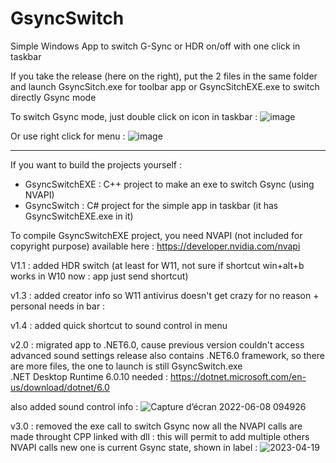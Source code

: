 # GsyncSwitch
Simple Windows App to switch G-Sync or HDR on/off with one click in taskbar

If you take the release (here on the right), put the 2 files in the same folder and launch GsyncSitch.exe for toolbar app or GsyncSitchEXE.exe to switch directly Gsync mode

To switch Gsync mode, just double click on icon in taskbar :
![image](https://user-images.githubusercontent.com/71530061/163377488-4f60ebdc-3005-47ec-89d9-f47d475a3db5.png)

Or use right click for menu :
![image](https://user-images.githubusercontent.com/71530061/163563377-569ec630-a67e-4d23-9330-11b757626d89.png)

----------------------------------------------------------------------------------------------------------------------------                                                                                                              
If you want to build the projects yourself :

- GsyncSwitchEXE : C++ project to make an exe to switch Gsync (using NVAPI)
- GsyncSwitch : C# project for the simple app in taskbar (it has GsyncSwitchEXE.exe in it)

To compile GsyncSwitchEXE project, you need NVAPI (not included for copyright purpose) available here :
https://developer.nvidia.com/nvapi


V1.1 : added HDR switch (at least for W11, not sure if shortcut win+alt+b works in W10 now : app just send shortcut)

v1.3 : added creator info so W11 antivirus doesn't get crazy for no reason + personal needs in bar :

v1.4 : added quick shortcut to sound control in menu

v2.0 : migrated app to .NET6.0, cause previous version couldn't access advanced sound settings
release also contains .NET6.0 framework, so there are more files, the one to launch is still GsyncSwitch.exe
<br>.NET Desktop Runtime 6.0.10 needed :
https://dotnet.microsoft.com/en-us/download/dotnet/6.0 

also added sound control info :
![Capture d’écran 2022-06-08 094926](https://user-images.githubusercontent.com/71530061/172562388-3d66311c-6547-4a5b-bbd0-5d260276441b.png)

v3.0 : removed the  exe call to switch Gsync
now all the NVAPI calls are made throught CPP linked with dll : this will permit to add multiple others NVAPI calls
new one is current Gsync state, shown in label :
![2023-04-19](https://user-images.githubusercontent.com/71530061/233081007-6b3bdaf0-e4d3-4d29-8497-7efe9540e6ab.png)

